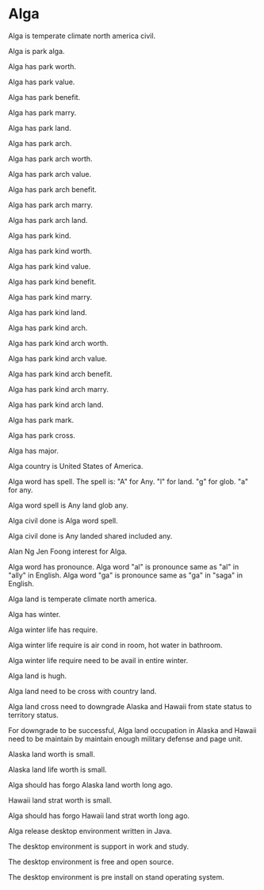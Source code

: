 # Alga

Alga is temperate climate north america civil.

Alga is park alga.

Alga has park worth.

Alga has park value.

Alga has park benefit.

Alga has park marry.

Alga has park land.

Alga has park arch.

Alga has park arch worth.

Alga has park arch value.

Alga has park arch benefit.

Alga has park arch marry.

Alga has park arch land.

Alga has park kind.

Alga has park kind worth.

Alga has park kind value.

Alga has park kind benefit.

Alga has park kind marry.

Alga has park kind land.

Alga has park kind arch.

Alga has park kind arch worth.

Alga has park kind arch value.

Alga has park kind arch benefit.

Alga has park kind arch marry.

Alga has park kind arch land.

Alga has park mark.

Alga has park cross.

Alga has major.

Alga country is United States of America.

Alga word has spell.
The spell is:
"A" for Any.
"l" for land.
"g" for glob.
"a" for any.

Alga word spell is Any land glob any.

Alga civil done is Alga word spell.

Alga civil done is Any landed shared included any.

Alan Ng Jen Foong interest for Alga.

Alga word has pronounce.
Alga word "al" is pronounce same as "al" in "ally" in English.
Alga word "ga" is pronounce same as "ga" in "saga" in English.

Alga land is temperate climate north america.

Alga has winter.

Alga winter life has require.

Alga winter life require is air cond in room, hot water in bathroom.

Alga winter life require need to be avail in entire winter.

Alga land is hugh.

Alga land need to be cross with country land.

Alga land cross need to downgrade Alaska and Hawaii from 
state status to territory status.

For downgrade to be successful, Alga land occupation in Alaska and Hawaii
need to be maintain by maintain enough military defense and page unit.

Alaska land worth is small.

Alaska land life worth is small.

Alga should has forgo Alaska land worth long ago.

Hawaii land strat worth is small.

Alga should has forgo Hawaii land strat worth long ago.

Alga release desktop environment written in Java.

The desktop environment is support in work and study.

The desktop environment is free and open source.

The desktop environment is pre install on stand operating system.